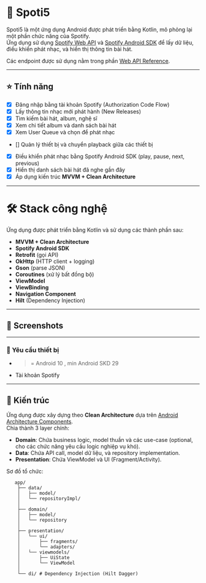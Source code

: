 # 🎵 Spoti5

Spoti5 là một ứng dụng Android được phát triển bằng Kotlin, mô phỏng lại một phần chức năng của Spotify.  
Ứng dụng sử dụng [Spotify Web API](https://developer.spotify.com/documentation/web-api/) và [Spotify Android SDK](https://developer.spotify.com/documentation/android/) để lấy dữ liệu, điều khiển phát nhạc, và hiển thị thông tin bài hát.

Các endpoint được sử dụng nằm trong phần [Web API Reference](https://developer.spotify.com/documentation/web-api/reference/#).

---

## :star: Tính năng

- [x] Đăng nhập bằng tài khoản Spotify (Authorization Code Flow)
- [x] Lấy thông tin nhạc mới phát hành (New Releases)
- [x] Tìm kiếm bài hát, album, nghệ sĩ
- [x] Xem chi tiết album và danh sách bài hát
- [x] Xem User Queue và chọn để phát nhạc
- [] Quản lý thiết bị và chuyển playback giữa các thiết bị 
- [x] Điều khiển phát nhạc bằng Spotify Android SDK (play, pause, next, previous)
- [x] Hiển thị danh sách bài hát đã nghe gần đây
- [x] Áp dụng kiến trúc **MVVM + Clean Architecture**

---

# 🛠 Stack công nghệ

Ứng dụng được phát triển bằng Kotlin và sử dụng các thành phần sau:

- **MVVM + Clean Architecture**
- **Spotify Android SDK**
- **Retrofit** (gọi API)
- **OkHttp** (HTTP client + logging)
- **Gson** (parse JSON)
- **Coroutines** (xử lý bất đồng bộ)
- **ViewModel**
- **ViewBinding**
- **Navigation Component**
- **Hilt** (Dependency Injection)

---

## 📸 Screenshots


---

### 📱 Yêu cầu thiết bị
- >= Android 10 , min Android SKD 29
- Tài khoản Spotify

---

## :dart: Kiến trúc

Ứng dụng được xây dựng theo **Clean Architecture** dựa trên [Android Architecture Components](https://developer.android.com/jetpack/guide#recommended-app-arch).  
Chia thành 3 layer chính:

- **Domain**: Chứa business logic, model thuần và các use-case (optional, cho các chức năng yêu cầu logic nghiệp vụ khó).
- **Data**: Chứa API call, model dữ liệu, và repository implementation.
- **Presentation**: Chứa ViewModel và UI (Fragment/Activity).

Sơ đồ tổ chức:
```
   app/
    ├── data/
    │   ├── model/ 
    │   └── repositoryImpl/ 
    │
    ├── domain/
    │   ├── model/ 
    │   └── repository 
    │
    ├── presentation/
    │   └── ui/
    │       ├── fragments/
    │       └── adapters/
    │   └── viewmodels/
    │       ├── UiState
    │       └── ViewModel
    │
    └── di/ # Dependency Injection (Hilt Dagger)
```

